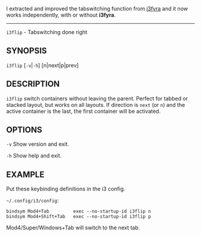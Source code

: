 I extracted and improved the tabswitching function from [i3fyra](https://budrich.github.io/i3ass/i3fyra) and it now works independently, with or without **i3fyra**.

* * *

`i3flip` - Tabswitching done right

SYNOPSIS
--------

`i3flip` [`-v`|`-h`] [n|next|p|prev]

DESCRIPTION
-----------

`i3flip` switch containers without leaving the parent.
Perfect for tabbed or stacked layout, but works on all
layouts. If direction is `next` (or `n`) and the active
container is the last, the first container will be activated.

OPTIONS
-------

`-v`
  Show version and exit.

`-h`
  Show help and exit.


EXAMPLE
-------

Put these keybinding definitions in the i3 config.  

`~/.config/i3/config`:  
``` text
bindsym Mod4+Tab         exec --no-startup-id i3flip n
bindsym Mod4+Shift+Tab   exec --no-startup-id i3flip p
```

Mod4/Super/Windows+Tab will switch to the next tab.
